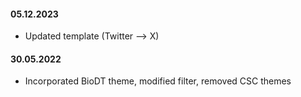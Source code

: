 #### 05.12.2023
- Updated template (Twitter --> X)

#### 30.05.2022 
- Incorporated BioDT theme, modified filter, removed CSC themes
